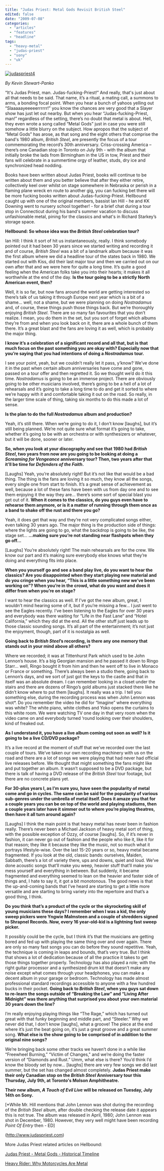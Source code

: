 ```yaml
---
title: "Judas Priest: Metal Gods Revisit British Steel"
edited: false
date: "2009-07-08"
categories:
  - "articles"
  - "features"
  - "headline"
tags:
  - "heavy-metal"
  - "judas-priest"
  - "sony"
  - "uk"
---
```


[![judaspriest4](http://www.hellbound.ca/wp-content/uploads/2009/07/judaspriest41-300x212.jpg "judaspriest4")](http://www.hellbound.ca/wp-content/uploads/2009/07/judaspriest41.jpg)

_By Kevin Stewart-Panko_

“It's Judas Priest, man. Judas-fucking-Priest!” And really, that's just about all that needs to be said. That name, it’s a ritual, a mating call, a summons to arms, a bonding focal point. When you hear a bunch of yahoos yelling out “Slaaaaayeeeeerrrrrr!” you know the chances are very good that a Slayer show has just let out nearby. But when you hear “Judas-fucking-Priest, man!” regardless of the setting, there’s no doubt that metal is about. Hell, they even wrote a song called “Metal Gods” just in case you were still somehow a little blurry on the subject. How apropos that the subject of “Metal Gods” has arose, as that song and the eight others that comprise the band's 1980 album, _British Steel_, are presently the focus of a tour commemorating the record’s 30th anniversary. Criss-crossing America – there’s one Canadian stop in Toronto on July 9th - with the album that initially broke the lads from Birmingham in the US in tow, Priest and their fans will celebrate in a summertime orgy of leather, studs, dry ice and synchronized head nodding.

Books have been written about Judas Priest, books will continue to be written about them and you better believe that after they either retire, collectively keel over whilst on stage somewhere in Nebraska or perish in a flaming plane wreck en route to another gig, you can fucking bet there will be more fucking books written about Judas-fucking-Priest. Hellbound caught up with one of the original members, bassist Ian Hill - he and KK Downing went to nursery school together! - for a brief chat during a tour stop in Connecticut during his band's summer vacation to discuss unfashionable metal, pining for the classics and what's in Richard Starkey’s storage space.

**Hellbound: So whose idea was the _British Steel_ celebration tour?**

Ian Hill: I think it sort of hit us instantaneously, really. I think somebody pointed out it had been 30 years since we started writing and recording it and of course, _British Steel_ was a bit of a landmark album because it was the first album where we did a headline tour of the states back in 1980. We started out with Kiss, did their last major tour and then we carried out on our own after that and we were here for quite a long time. It’s quite a good feeling when the American folks take you into their hearts; it makes it all worthwhile at the end of the day. **Is the tour going to be a strictly North American event, then?**

Well, it is so far, but now fans around the world are getting interested so there’s talk of us taking it through Europe next year which is a bit of a shame… well, not a shame, but we were planning on doing _Nostradamus_ and, of course, these things push those things back. But we’re thoroughly enjoying _British Steel_. There are so many fan favourites that you don’t realize. I mean, you do them in the set, but you sort of forget which albums they’re from and when you look back on it, there are a whole bunch of them there. It’s a great blast and the fans are loving it as well, which is probably the major thing.

**I know it’s a celebration of a significant record and all that, but is that much focus on the past something you are okay with? Especially now that you’re saying that you had intentions of doing a _Nostradamus_ tour.**

I see your point, yeah, but we couldn’t really let it pass, y’know? We’ve done it in the past when certain album anniversaries have come and gone, passed on a tour offer and then regretted it. So we thought we’d do it this time. _Nostradamus_ is going to be an immense project. There are obviously going to be other musicians involved, there’s going to be a hell of a lot of rehearsals and it’s going to take a long time to do and get it sorted to where we’re happy with it and comfortable taking it out on the road. So really, in the larger time scale of thing, taking six months to do this made a lot of sense.

**Is the plan to do the full _Nostradamus_ album and production?**

Yeah, it’s still there. When we’re going to do it, I don’t know \[laughs\], but it’s still being planned. We’re not quite sure what format it’s going to take, whether it’s going to be with an orchestra or with synthesizers or whatever, but it will be done, sooner or later.

**So, when you look at your discography and see that 1980 had _British Steel_, two years from now are you going to be looking at doing a _Screaming for Vengeance_ anniversary tour? Then, two years after that it’ll be time for _Defenders of the Faith_.**

\[Laughs\] Yeah, you’re absolutely right! But it’s not like that would be a bad thing. The thing is the fans are loving it so much, they know all the songs, every single one from start to finish. It’s a great sense of achievement as well, because a lot of these fans have been with us from day one and to see them enjoying it the way they are… there’s some sort of special blast you get out of it. **When it comes to the classics, do you guys even have to rehearse them anymore, or is it a matter of running through them once as a band to shake off the rust and there you go?**

Yeah, it does get that way and they’re not very complicated songs either, even talking 30 years ago. The major thing is the production side of things: where the lights are going to go, what the backdrop is going to be like, the stage set… **…making sure you’re not standing near flashpots when they go off…**

\[Laughs\] You’re absolutely right! The main rehearsals are for the crew. We know our part and it’s making sure everybody else knows what they’re doing and everything fits into place.

**When you yourself go and see a band play live, do you want to hear the classics? Are you disappointed when they start playing new material and do you cringe when you hear, “This is a little something new we’ve been working on”? When you’re in the crowd, what do you want and does it differ from when you’re on stage?**

I want to hear the classics as well. If I’ve got the new album, great, I wouldn’t mind hearing some of it, but if you’re missing a few… I just went to see the Eagles recently. I’ve been listening to the Eagles for over 30 years and everybody was there waiting for “Life in the Fast Lane” and “Hotel California,” which they did at the end. All the other stuff just leads up to those classic sounding songs. It’s all part of the entertainment; it’s not just the enjoyment, though, part of it is nostalgia as well.

**Going back to _British Steel_’s recording, is there any one memory that stands out in your mind above all others?**

Where we recorded; it was at Tittenhurst Park which used to be John Lennon’s house. It’s a big Georgian mansion and he passed it down to Ringo Starr… well, Ringo bought it from him and then he went off to live in Monaco or France or something. There’s always been a studio there, going back to Lennon’s days, and we sort of just got the keys to the castle and that in itself was an absolute dream. I can remember looking in a closet under the stairs and there are dozens of Ringo’s gold albums just stacked there like he didn’t know where to put them \[laughs\]. It really was a trip. I tell you something else, during the recording process was when John Lennon was shot\*. Do you remember the video he did for “Imagine” where everything was white? The white piano, white clothes and Yoko opens the curtains to this white room. We were watching TV one day in that very room when the video came on and everybody turned ‘round looking over their shoulders, kind of freaked out.

**As I understand it, you have a live album coming out soon as well? Is it going to be a live CD/DVD package?**

It’s a live record at the moment of stuff that we’ve recorded over the last couple of tours. We’ve taken our own recording machinery with us on the road and there are a lot of songs we were playing that had never had official live releases before. We thought that might something the fans might like and put together an album. It wasn’t supposed to be a DVD package, but there is talk of having a DVD release of the _British Steel_ tour footage, but there are no concrete plans yet.

**For 30-plus years I, as I’m sure you, have seen the popularity of metal come and go in cycles. The same can be said for the popularity of various sub-genres under the umbrella of metal itself. Does it amaze you that for a couple years you can be on top of the world and playing stadiums, then a couple years later have it simmer out to where you’re playing theatres, then have it all turn around again?**

\[Laughs\] I think the main point is that heavy metal has never been in fashion really. There’s never been a Michael Jackson of heavy metal sort of thing, with the possible exception of Ozzy, of course \[laughs\]. So, if it’s never in fashion, it can never go out of fashion and the people who like it, like it for that reason; they like it because they like the music, not so much what it portrays lifestyle-wise. Over the last 15-20 years or so, heavy metal became fragmented. If you look at the old, classic bands: ourselves, Maiden, Sabbath, there’s a lot of variety there, ups and downs, quiet and loud. We’ve done acoustic songs that’ll make you weep, heavier stuff that’ll make you mess yourself and everything in between. But suddenly, it became fragmented and everything seemed to lean on the heavier and faster side of things and, I hate to say it, it got a bit monotonous. The good news is that the up-and-coming bands that I’ve heard are starting to get a little more versatile and are starting to bring variety into the repertoire and that’s a good thing, I think.

**Do you think that’s a product of the cycle or the skyrocketing skill of young musicians these days? I remember when I was a kid, the only sweep pickers were Yngwie Malmsteen and a couple of shredders signed to Shrapnel Records. Now, every 16 year-old-kid is a lightning fast sweep picker.**

It possibly could be the cycle, but I think it’s that the musicians are getting bored and fed up with playing the same thing over and over again. There are only so many fast songs you can do before they sound repetitive. Yeah, the technique is coming in leaps and bounds, that’s very true. But I think that shows a lot of dedication because of all the practice it takes to get those things together properly. Technology has also played a role; with the right guitar processor and a synthesized drum kit that doesn’t make any noise except what comes through your headphones, you can make a decent album in your garage or bedroom. Technology has made almost professional standard recordings accessible to anyone with a few hundred bucks in their pocket. **Going back to _British Steel_, when you guys sat down to re-learn the songs outside of “Breaking the Law” and “Living After Midnight” was there anything that surprised you about your own material 30 years down the line?**

I’m really enjoying playing things like “The Rage,” which has turned out great with that funky beginning and middle part, and “Steeler.” Why we never did that, I don’t know \[laughs\], what a groove! The piece at the end where it’s just the beat going on, it’s just a great groove and a great summer song. **What else is the show going to be comprised of in addition to the original nine songs?**

We’re bringing back some other tracks we haven’t done in a while like “Freewheel Burning,” “Victim of Changes," and we’re doing the faster version of “Diamonds and Rust.” Umm, what else is there? You’d think I’d know the bloody set by now… \[laughs\] there are very few songs we did last summer, but the set has changed almost completely. **Judas Priest make their only Canadian stop on the _British Steel_ Anniversary tour this Thursday, July 9th, at Toronto's Molson Amphitheatre.**

**Their new album, _A Touch of Evil Live_ will be released on Tuesday, July 14th on Sony.**

\[\*While Mr. Hill mentions that John Lennon was shot during the recording of the _British Steel_ album, after double checking the release date it appears this is not true. The album was released in April, 1980; John Lennon was shot in December, 1980. However, they very well might have been recording _Point Of Entry_ then - ED\]

(http://www.judaspriest.com)

More Judas Priest related articles on Hellbound:

[Judas Priest - Metal Gods - Historical Timeline](http://www.hellbound.ca/2009/05/judas_priest_metal_gods/)

[Heavy Rider: Why Motorcycles Are Metal](http://www.hellbound.ca/2009/06/heavy-rider-why-motorcycles-are-metal/)
